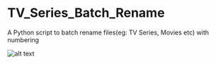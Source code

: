 # TV_Series_Batch_Rename
A Python script to batch rename files(eg: TV Series, Movies etc) with numbering

![alt text](https://i.imgur.com/phzdw0s.png)
